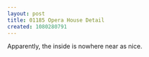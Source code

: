 ```yaml
---
layout: post
title: 01185 Opera House Detail
created: 1080280791
---
```

Apparently, the inside is nowhere near as nice.
